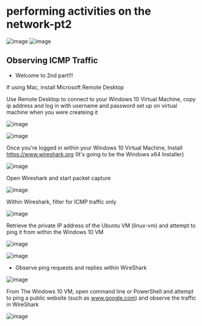 # performing activities on the network-pt2


![image](https://github.com/user-attachments/assets/4ed2242a-809c-45a7-9fab-4091aef6f850)    ![image](https://github.com/user-attachments/assets/8ad90810-eb97-4e8a-877a-8c34541b3594)





<h2>Observing ICMP Traffic</h2>

- Welcome to 2nd part!!!








If using Mac, install Microsoft Remote Desktop




Use Remote Desktop to connect to your Windows 10 Virtual Machine, copy ip address and log in with username and password set up on virtual machine when you were createing it

![image](https://github.com/user-attachments/assets/51b86540-027b-4bcf-8f4b-8cac82c74ebd)


![image](https://github.com/user-attachments/assets/cd79c046-0012-4767-972f-1ed925537e36)



Once you're logged in within your Windows 10 Virtual Machine, Install https://www.wireshark.org (It's going to be the Windows x64 Installer)



![image](https://github.com/user-attachments/assets/9a6f3ecc-f272-4e8e-b87a-e33e2f9f4335)




Open Wireshark and start packet capture

![image](https://github.com/user-attachments/assets/b8bffe7b-241f-45f3-a514-75611073f98c)



Within Wireshark, filter for ICMP traffic only

![image](https://github.com/user-attachments/assets/06f24044-34f9-4d9a-9486-4046e6bac987)



Retrieve the private IP address of the Ubuntu VM (linux-vm) and attempt to ping it from within the Windows 10 VM


![image](https://github.com/user-attachments/assets/5dff8edb-9da7-4458-859e-b21405a19711)


![image](https://github.com/user-attachments/assets/f8a57fc9-09ae-4a1b-9434-bfe181d45fb0)


- Observe ping requests and replies within WireShark

![image](https://github.com/user-attachments/assets/4dfebd2b-d99c-4e3e-b915-33320e6bd1f3)

  
From The Windows 10 VM, open command line or PowerShell and attempt to ping a public website (such as www.google.com) and observe the traffic in WireShark


![image](https://github.com/user-attachments/assets/cd2d770e-f651-4eb1-8486-2e9d18cb0e5c)


